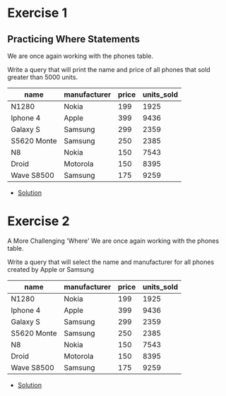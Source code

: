 # Exercise 1
## Practicing Where Statements
We are once again working with the phones table.

Write a query that will print the name and price of all phones that sold greater than 5000 units.

| name        | manufacturer | price | units_sold |
|--|--|--|--|
| N1280       | Nokia        | 199   | 1925       |
| Iphone 4    | Apple        | 399   | 9436       |
| Galaxy S    | Samsung      | 299   | 2359       |
| S5620 Monte | Samsung      | 250   | 2385       |
| N8          | Nokia        | 150   | 7543       |
| Droid       | Motorola     | 150   | 8395       |
| Wave S8500  | Samsung      | 175   | 9259       |

- [Solution](./Ex1.sql)

# Exercise 2
A More Challenging 'Where'
We are once again working with the phones table.

Write a query that will select the name and manufacturer for all phones created by Apple or Samsung

| name        | manufacturer | price | units_sold |
|--|--|--|--|
| N1280       | Nokia        | 199   | 1925       |
| Iphone 4    | Apple        | 399   | 9436       |
| Galaxy S    | Samsung      | 299   | 2359       |
| S5620 Monte | Samsung      | 250   | 2385       |
| N8          | Nokia        | 150   | 7543       |
| Droid       | Motorola     | 150   | 8395       |
| Wave S8500  | Samsung      | 175   | 9259       |

- [Solution](./Ex2.sql)
